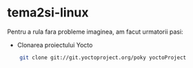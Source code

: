 tema2si-linux
=============

Pentru a rula fara probleme imaginea, am facut urmatorii pasi: 

* Clonarea proiectului Yocto 

```bash
    git clone git://git.yoctoproject.org/poky yoctoProject 
```

